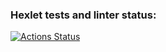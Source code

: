 ### Hexlet tests and linter status:
[![Actions Status](https://github.com/IgorGakhov/python-project-lvl1/workflows/hexlet-check/badge.svg)](https://github.com/IgorGakhov/python-project-lvl1/actions)